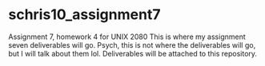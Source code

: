 # schris10_assignment7
Assignment 7, homework 4 for UNIX 2080
This is where my assignment seven deliverables will go.
Psych, this is not where the deliverables will go, but I will talk about them lol. Deliverables will be attached to this repository.
